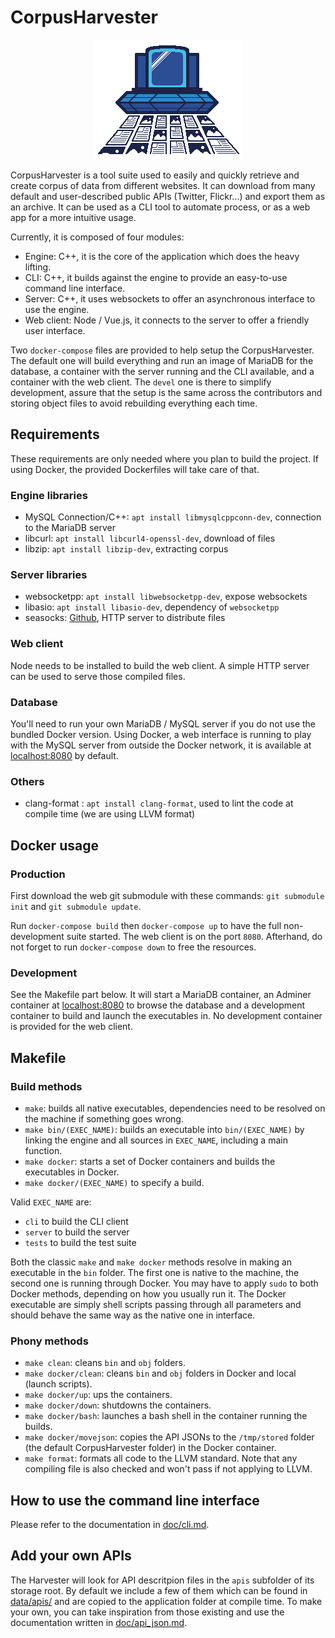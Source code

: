 # CorpusHarvester

<p align="center">
    <img src="img/moissonneuse.png"/>
</p>

CorpusHarvester is a tool suite used to easily and quickly retrieve and create corpus of data from different websites. It can download from many default and user-described public APIs (Twitter, Flickr...) and export them as an archive. It can be used as a CLI tool to automate process, or as a web app for a more intuitive usage.

Currently, it is composed of four modules:
- Engine: C++, it is the core of the application which does the heavy lifting.
- CLI: C++, it builds against the engine to provide an easy-to-use command line interface.
- Server: C++, it uses websockets to offer an asynchronous interface to use the engine.
- Web client: Node / Vue.js, it connects to the server to offer a friendly user interface.

Two `docker-compose` files are provided to help setup the CorpusHarvester. The default one will build everything and run an image of MariaDB for the database, a container with the server running and the CLI available, and a container with the web client. The `devel` one is there to simplify development, assure that the setup is the same across the contributors and storing object files to avoid rebuilding everything each time.

## Requirements
These requirements are only needed where you plan to build the project. If using Docker, the provided Dockerfiles will take care of that.

### Engine libraries
- MySQL Connection/C++: `apt install libmysqlcppconn-dev`, connection to the MariaDB server
- libcurl: `apt install libcurl4-openssl-dev`, download of files
- libzip: `apt install libzip-dev`, extracting corpus

### Server libraries
- websocketpp: `apt install libwebsocketpp-dev`, expose websockets
- libasio: `apt install libasio-dev`, dependency of `websocketpp`
- seasocks: [Github](https://github.com/mattgodbolt/seasocks), HTTP server to distribute files

### Web client
Node needs to be installed to build the web client. A simple HTTP server can be used to serve those compiled files.

### Database
You'll need to run your own MariaDB / MySQL server if you do not use the bundled Docker version.
Using Docker, a web interface is running to play with the MySQL server from outside the Docker network, it is available at [localhost:8080](http://localhost:8080) by default.

### Others
- clang-format : `apt install clang-format`, used to lint the code at compile time (we are using LLVM format)

## Docker usage

### Production
First download the web git submodule with these commands: `git submodule init` and `git submodule update`.

Run `docker-compose build` then `docker-compose up` to have the full non-development suite started. The web client is on the port `8080`. Afterhand, do not forget to run `docker-compose down` to free the resources.

### Development
See the Makefile part below. It will start a MariaDB container, an Adminer container at [localhost:8080](http://localhost:8080) to browse the database and a development container to build and launch the executables in. No development container is provided for the web client.

## Makefile

### Build methods
- `make`: builds all native executables, dependencies need to be resolved on the machine if something goes wrong.
- `make bin/(EXEC_NAME)`: builds an executable into `bin/(EXEC_NAME)` by linking the engine and all sources in `EXEC_NAME`, including a main function.
- `make docker`: starts a set of Docker containers and builds the executables in Docker.
- `make docker/(EXEC_NAME)` to specify a build.

Valid `EXEC_NAME` are:
- `cli` to build the CLI client
- `server` to build the server
- `tests` to build the test suite

Both the classic `make` and `make docker` methods resolve in making an executable in the `bin` folder. The first one is native to the machine, the second one is running through Docker. You may have to apply `sudo` to both Docker methods, depending on how you usually run it. The Docker executable are simply shell scripts passing through all parameters and should behave the same way as the native one in interface.

### Phony methods
- `make clean`: cleans `bin` and `obj` folders.
- `make docker/clean`: cleans `bin` and `obj` folders in Docker and local (launch scripts).
- `make docker/up`: ups the containers.
- `make docker/down`: shutdowns the containers.
- `make docker/bash`: launches a bash shell in the container running the builds.
- `make docker/movejson`: copies the API JSONs to the `/tmp/stored` folder (the default CorpusHarvester folder) in the Docker container.
- `make format`: formats all code to the LLVM standard. Note that any compiling file is also checked and won't pass if not applying to LLVM.

## How to use the command line interface
Please refer to the documentation in [doc/cli.md](doc/cli.md).

## Add your own APIs
The Harvester will look for API descritpion files in the `apis` subfolder of its storage root. By default we include a few of them which can be found in [data/apis/](data/apis/) and are copied to the application folder at compile time. To make your own, you can take inspiration from those existing and use the documentation written in [doc/api_json.md](doc/api_json.md).
